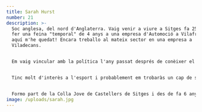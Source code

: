 ```yaml
---
title: Sarah Hurst
number: 21
description: >-
  Soc anglesa, del nord d'Anglaterra. Vaig venir a viure a Sitges fa 25 anys per
  fer una feina "temporal" de 4 anys a una empresa d'Automoció a Vilafranca i
  aquí m'he quedat! Encara treballo al mateix sector en una empresa a
  Viladecans.


  Em vaig vincular amb la política l'any passat després de conèixer el David Martínez. M'ha inspirat l'interès de Sitges GI en temes municipals, l'entorn local i la sostenibilitat del poble com a destinació turística, no només pels visitants, sinó també per la gent que viu al poble durant tot l'any.


  Tinc molt d'interès a l'esport i probablement em trobaràs un cap de setmana corrent pel passeig Marítim, gaudint de la preciosa vista.


  Formo part de la Colla Jove de Castellers de Sitges i des de fa 6 anys he sortit a Carnaval amb la colla A Saco. Em sento molt afortunada de viure a un poble tan bonic com Sitges i m'encanta forma una part de Sitges GI; un partit polític que s'enfoca en temes que em preocupen a mi com a "Sitgetana". Time to give something back.
image: /uploads/sarah.jpg
---
```


